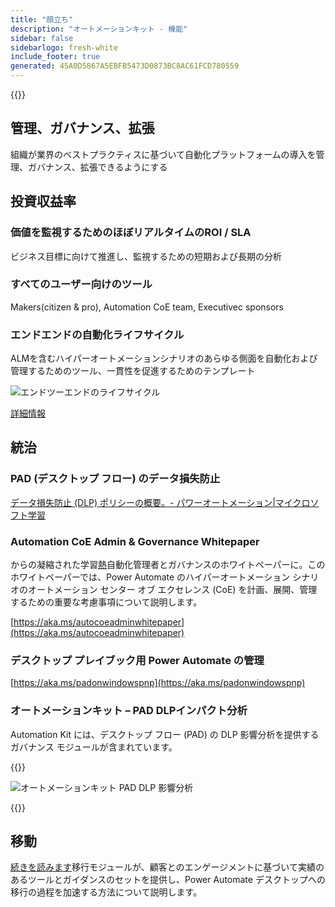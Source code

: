 ```yaml
---
title: "顔立ち"
description: "オートメーションキット - 機能"
sidebar: false
sidebarlogo: fresh-white
include_footer: true
generated: 45A0D5867A5EBFB5473D0873BC8AC61FCD780559
---
```


{{<toc>}}

## 管理、ガバナンス、拡張

組織が業界のベストプラクティスに基づいて自動化プラットフォームの導入を管理、ガバナンス、拡張できるようにする

## 投資収益率

### 価値を監視するためのほぼリアルタイムのROI / SLA

ビジネス目標に向けて推進し、監視するための短期および長期の分析

### すべてのユーザー向けのツール

Makers(citizen & pro), Automation CoE team, Executivec sponsors

### エンドエンドの自動化ライフサイクル

ALMを含むハイパーオートメーションシナリオのあらゆる側面を自動化および管理するためのツール、一貫性を促進するためのテンプレート

![エンドツーエンドのライフサイクル](/images/illustrations/end-to-end.png)

[詳細情報](https://learn.microsoft.com/power-automate/guidance/automation-kit/overview/automation-coe-strategy#automation-lifecycle)

## 統治

### PAD (デスクトップ フロー) のデータ損失防止

[データ損失防止 (DLP) ポリシーの概要。- パワーオートメーション|マイクロソフト学習](https://learn.microsoft.com/power-automate/prevent-data-loss#data-loss-prevention-for-desktop-flows-preview)

### Automation CoE Admin & Governance Whitepaper

からの凝縮された学習[熱](https://learn.microsoft.com/power-platform/guidance/automation-coe/heat)自動化管理者とガバナンスのホワイトペーパーに。このホワイトペーパーでは、Power Automate のハイパーオートメーション シナリオのオートメーション センター オブ エクセレンス (CoE) を計画、展開、管理するための重要な考慮事項について説明します。

[https://aka.ms/autocoeadminwhitepaper](https://aka.ms/autocoeadminwhitepaper)

### デスクトップ プレイブック用 Power Automate の管理

[https://aka.ms/padonwindowspnp](https://aka.ms/padonwindowspnp)

### オートメーションキット – PAD DLPインパクト分析

Automation Kit には、デスクトップ フロー (PAD) の DLP 影響分析を提供するガバナンス モジュールが含まれています。

{{<border>}}

![オートメーションキット PAD DLP 影響分析](/images/pad-dlp-impact.png)

{{</border>}}




## 移動

[続きを読みます](/ja/migration)移行モジュールが、顧客とのエンゲージメントに基づいて実績のあるツールとガイダンスのセットを提供し、Power Automate デスクトップへの移行の過程を加速する方法について説明します。
